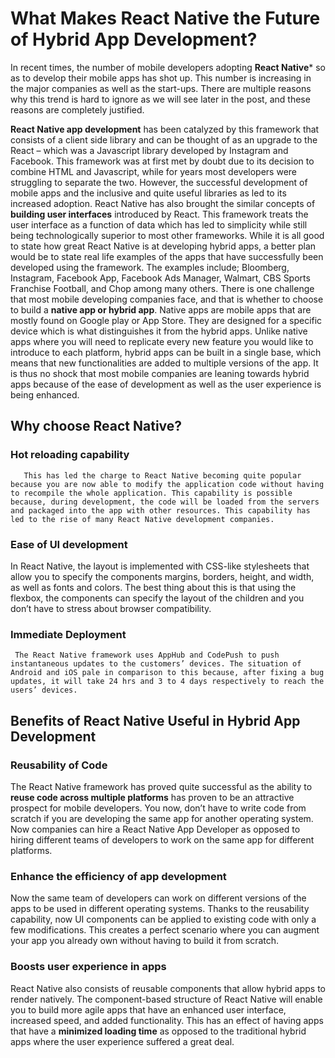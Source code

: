 # What Makes React Native the Future of Hybrid App Development?

In recent times, the number of mobile developers adopting **React Native*** so as to develop their mobile apps has shot up. This number is increasing in the major companies as well as the start-ups. There are multiple reasons why this trend is hard to ignore as we will see later in the post, and these reasons are completely justified. 

**React Native app development** has been catalyzed by this framework that consists of a client side library and can be thought of as an upgrade to the React – which was a Javascript library developed by Instagram and Facebook. This framework was at first met by doubt due to its decision to combine HTML and Javascript, while for years most developers were struggling to separate the two. However, the successful development of mobile apps and the inclusive and quite useful libraries as led to its increased adoption.
React Native has also brought the similar concepts of **building user interfaces** introduced by React. This framework treats the user interface as a function of data which has led to simplicity while still being technologically superior to most other frameworks.
   While it is all good to state how great React Native is at developing hybrid apps, a better plan would be to state real life examples of the apps that have successfully been developed using the framework. The examples include; Bloomberg, Instagram, Facebook App, Facebook Ads Manager, Walmart, CBS Sports Franchise Football, and Chop among many others. 
  There is one challenge that most mobile developing companies face, and that is whether to choose to build a **native app or hybrid app**. Native apps are mobile apps that are mostly found on Google play or App Store. They are designed for a specific device which is what distinguishes it from the hybrid apps. Unlike native apps where you will need to replicate every new feature you would like to introduce to each platform, hybrid apps can be built in a single base, which means that new functionalities are added to multiple versions of the app. It is thus no shock that most mobile companies are leaning towards hybrid apps because of the ease of development as well as the user experience is being enhanced.  
  
## Why choose React Native?
 ### Hot reloading capability
       This has led the charge to React Native becoming quite popular because you are now able to modify the application code without having to recompile the whole application. This capability is possible because, during development, the code will be loaded from the servers and packaged into the app with other resources. This capability has led to the rise of many React Native development companies.
### Ease of UI development     
 In React Native, the layout is implemented with CSS-like stylesheets that allow you to specify the components margins, borders, height, and width, as well as fonts and colors. The best thing about this is that using the flexbox, the components can specify the layout of the children and you don’t have to stress about browser compatibility.
### Immediate Deployment
     The React Native framework uses AppHub and CodePush to push instantaneous updates to the customers’ devices. The situation of Android and iOS pale in comparison to this because, after fixing a bug updates, it will take 24 hrs and 3 to 4 days respectively to reach the users’ devices.    
## Benefits of React Native Useful in Hybrid App Development 
### Reusability of Code    
 The React Native framework has proved quite successful as the ability to **reuse code across multiple platforms** has proven to be an attractive prospect for mobile developers. You now, don’t have to write code from scratch if you are developing the same app for another operating system. Now companies can hire a React Native App Developer as opposed to hiring different teams of developers to work on the same app for different platforms. 
### Enhance the efficiency of app development
Now the same team of developers can work on different versions of the apps to be used in different operating systems. Thanks to the reusability capability, now UI components can be applied to existing code with only a few modifications. This creates a perfect scenario where you can augment your app you already own without having to build it from scratch.  
### Boosts user experience in apps
React Native also consists of reusable components that allow hybrid apps to render natively. The component-based structure of React Native will enable you to build more agile apps that have an enhanced user interface, increased speed, and added functionality. This has an effect of having apps that have a **minimized loading time** as opposed to the traditional hybrid apps where the user experience suffered a great deal.
       
    
